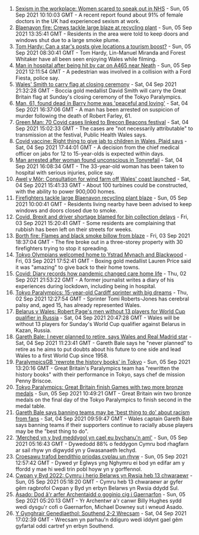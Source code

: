 1. [Sexism in the workplace: Women scared to speak out in NHS](https://www.bbc.co.uk/news/uk-wales-58408550?at_medium=RSS&at_campaign=KARANGA) - Sun, 05 Sep 2021 10:10:03 GMT - A recent report found about 91% of female doctors in the UK had experienced sexism at work.
2. [Blaenavon fire: Crews tackle large blaze at recycling plant](https://www.bbc.co.uk/news/uk-wales-58453650?at_medium=RSS&at_campaign=KARANGA) - Sun, 05 Sep 2021 13:35:41 GMT - Residents in the area were told to keep doors and windows shut due to a large smoke plume.
3. [Tom Hardy: Can a star's posts give locations a tourism boost?](https://www.bbc.co.uk/news/uk-wales-58409878?at_medium=RSS&at_campaign=KARANGA) - Sun, 05 Sep 2021 08:30:41 GMT - Tom Hardy, Lin-Manuel Miranda and Forest Whitaker have all been seen enjoying Wales while filming.
4. [Man in hospital after being hit by car on A465 near Neath](https://www.bbc.co.uk/news/uk-wales-58453652?at_medium=RSS&at_campaign=KARANGA) - Sun, 05 Sep 2021 12:11:54 GMT - A pedestrian was involved in a collision with a Ford Fiesta, police say.
5. [Wales' Smith to carry flag at closing ceremony](https://www.bbc.co.uk/sport/disability-sport/58449386?at_medium=RSS&at_campaign=KARANGA) - Sat, 04 Sep 2021 21:32:28 GMT - Boccia gold medallist David Smith will carry the Great Britain flag at Sunday's closing ceremony of the Tokyo Paralympics.
6. [Man, 61, found dead in Barry home was 'peaceful and loving'](https://www.bbc.co.uk/news/uk-wales-58449227?at_medium=RSS&at_campaign=KARANGA) - Sat, 04 Sep 2021 16:37:06 GMT - A man has been arrested on suspicion of murder following the death of Robert Farley, 61.
7. [Green Man: 70 Covid cases linked to Brecon Beacons festival](https://www.bbc.co.uk/news/uk-wales-58447565?at_medium=RSS&at_campaign=KARANGA) - Sat, 04 Sep 2021 15:02:33 GMT - The cases are "not necessarily attributable" to transmission at the festival, Public Health Wales says.
8. [Covid vaccine: Right thing to give jab to children in Wales, Plaid says](https://www.bbc.co.uk/news/uk-wales-58447210?at_medium=RSS&at_campaign=KARANGA) - Sat, 04 Sep 2021 17:44:01 GMT - A decision from the chief medical officer on jabs for 12 to 15-year-olds is expected within days.
9. [Man arrested after woman found unconscious in Tonyrefail](https://www.bbc.co.uk/news/uk-wales-58448720?at_medium=RSS&at_campaign=KARANGA) - Sat, 04 Sep 2021 16:08:34 GMT - The 33-year-old woman has been taken to hospital with serious injuries, police say.
10. [Awel y Môr: Consultation for wind farm off Wales' coast launched](https://www.bbc.co.uk/news/uk-wales-58434313?at_medium=RSS&at_campaign=KARANGA) - Sat, 04 Sep 2021 15:41:33 GMT - About 100 turbines could be constructed, with the ability to power 900,000 homes.
11. [Firefighters tackle large Blaenavon recycling plant blaze](https://www.bbc.co.uk/news/uk-wales-58454122?at_medium=RSS&at_campaign=KARANGA) - Sun, 05 Sep 2021 10:00:41 GMT - Residents living nearby have been advised to keep windows and doors closed due to smoke.
12. [Covid, Brexit and driver shortage blamed for bin collection delays](https://www.bbc.co.uk/news/uk-wales-58440236?at_medium=RSS&at_campaign=KARANGA) - Fri, 03 Sep 2021 15:20:41 GMT - Some residents are complaining that rubbish has been left on their streets for weeks.
13. [Borth fire: Flames and black smoke billow from blaze](https://www.bbc.co.uk/news/uk-wales-58439504?at_medium=RSS&at_campaign=KARANGA) - Fri, 03 Sep 2021 18:37:04 GMT - The fire broke out in a three-storey property with 30 firefighters trying to stop it spreading.
14. [Tokyo Olympians welcomed home to Ystrad Mynach and Blackwood](https://www.bbc.co.uk/news/uk-wales-58442009?at_medium=RSS&at_campaign=KARANGA) - Fri, 03 Sep 2021 17:52:41 GMT - Boxing gold medallist Lauren Price said it was "amazing" to give back to their home towns.
15. [Covid: Diary records how pandemic changed care home life](https://www.bbc.co.uk/news/uk-wales-58429748?at_medium=RSS&at_campaign=KARANGA) - Thu, 02 Sep 2021 21:53:22 GMT - A former journalist writes a diary of his experiences during lockdown, including being in hospital.
16. [Tokyo Paralympics: 15-year-old Cardiff sprinter with big dreams](https://www.bbc.co.uk/news/uk-wales-58421065?at_medium=RSS&at_campaign=KARANGA) - Thu, 02 Sep 2021 12:27:54 GMT - Sprinter Tomi Roberts-Jones has cerebral palsy and, aged 15, has already represented Wales.
17. [Belarus v Wales: Robert Page's men without 13 players for World Cup qualifier in Russia](https://www.bbc.co.uk/sport/football/58372987?at_medium=RSS&at_campaign=KARANGA) - Sat, 04 Sep 2021 20:47:28 GMT - Wales will be without 13 players for Sunday's World Cup qualifier against Belarus in Kazan, Russia.
18. [Gareth Bale: I never planned to retire, says Wales and Real Madrid star](https://www.bbc.co.uk/sport/football/58447549?at_medium=RSS&at_campaign=KARANGA) - Sat, 04 Sep 2021 11:23:41 GMT - Gareth Bale says he "never planned" to retire as he aims to put doubts about his future to one side and lead Wales to a first World Cup since 1958.
19. [ParalympicsGB 'rewrote the history books' in Tokyo](https://www.bbc.co.uk/sport/disability-sport/58453530?at_medium=RSS&at_campaign=KARANGA) - Sun, 05 Sep 2021 13:20:16 GMT - Great Britain's Paralympics team has "rewritten the history books" with their performance in Tokyo, says chef de mission Penny Briscoe.
20. [Tokyo Paralympics: Great Britain finish Games with two more bronze medals](https://www.bbc.co.uk/sport/disability-sport/58452548?at_medium=RSS&at_campaign=KARANGA) - Sun, 05 Sep 2021 10:49:21 GMT - Great Britain win two bronze medals on the final day of the Tokyo Paralympics to finish second in the medal table.
21. [Gareth Bale says banning teams may be 'best thing to do' about racism from fans](https://www.bbc.co.uk/sport/football/58447519?at_medium=RSS&at_campaign=KARANGA) - Sat, 04 Sep 2021 09:59:47 GMT - Wales captain Gareth Bale says banning teams if their supporters continue to racially abuse players may be the "best thing to do".
22. ['Merched yn y byd meddygol yn cael eu bychanu'n aml'](https://www.bbc.co.uk/newyddion/58421132?at_medium=RSS&at_campaign=KARANGA) - Sun, 05 Sep 2021 05:16:43 GMT - Dywedodd 88% o feddygon Cymru bod rhagfarn ar sail rhyw yn digwydd yn y Gwasanaeth Iechyd.
23. [Croesawu trafod bendithio priodas cyplau un rhyw](https://www.bbc.co.uk/newyddion/58432407?at_medium=RSS&at_campaign=KARANGA) - Sun, 05 Sep 2021 12:57:42 GMT - Dywed yr Eglwys yng Nghymru ei bod yn edifar am y ffordd y mae hi wedi trin pobl hoyw yn y gorffennol.
24. [Cwpan y Byd 2022: Cymru i herio Belarws yn Rwsia heb 13 chwaraewr](https://www.bbc.co.uk/newyddion/58442163?at_medium=RSS&at_campaign=KARANGA) - Sun, 05 Sep 2021 05:18:20 GMT - Cymru heb 13 chwaraewr ar gyfer gêm ragbrofol Cwpan y Byd yn erbyn Belarws yn Rwsia ddydd Sul.
25. [Asado: Dod â'r arfer Archentaidd o goginio cig i Gaernarfon](https://www.bbc.co.uk/newyddion/58436632?at_medium=RSS&at_campaign=KARANGA) - Sun, 05 Sep 2021 05:20:13 GMT - Yr Archentwr a'r canwr Billy Hughes sydd wedi dysgu'r cofi o Gaernarfon, Michael Downey sut i wneud Asado.
26. [Y Gynghrair Genedlaethol: Southend 2-2 Wrecsam](https://www.bbc.co.uk/newyddion/58432413?at_medium=RSS&at_campaign=KARANGA) - Sat, 04 Sep 2021 17:02:39 GMT - Wrecsam yn parhau'n ddiguro wedi iddynt gael gêm gyfartal oddi cartref yn erbyn Southend.

